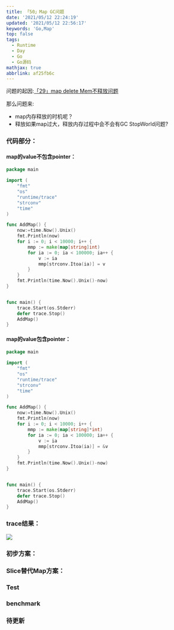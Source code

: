 ```yaml
---
title: 「50」Map GC问题
date: '2021/05/12 22:24:19'
updated: '2021/05/12 22:56:17'
keywords: 'Go,Map'
top: false
tags:
  - Runtime
  - Day
  - Go
  - Go源码
mathjax: true
abbrlink: af25fb6c
---
```


问题的起因:[「29」map delete Mem不释放问题](https://blog.imrcrab.com/archives/2de36dd7.html)

那么问题来:
* map内存释放的时机呢？
* 释放如果map过大，释放内存过程中会不会有GC StopWorld问题?

<!--more-->

### 代码部分：

#### map的value不包含pointer：
```go
package main

import (
	"fmt"
	"os"
	"runtime/trace"
	"strconv"
	"time"
)

func AddMap() {
	now:=time.Now().Unix()
	fmt.Println(now)
	for i := 0; i < 10000; i++ {
		mmp := make(map[string]int)
		for ia := 0; ia < 100000; ia++ {
			v := ia
			mmp[strconv.Itoa(ia)] = v
		}
	}
	fmt.Println(time.Now().Unix()-now)
}


func main() {
	trace.Start(os.Stderr)
	defer trace.Stop()
	AddMap()
}
```

#### map的value包含pointer：

```go
package main

import (
	"fmt"
	"os"
	"runtime/trace"
	"strconv"
	"time"
)

func AddMap() {
	now:=time.Now().Unix()
	fmt.Println(now)
	for i := 0; i < 10000; i++ {
		mmp := make(map[string]*int)
		for ia := 0; ia < 100000; ia++ {
			v := ia
			mmp[strconv.Itoa(ia)] = &v
		}
	}
	fmt.Println(time.Now().Unix()-now)
}


func main() {
	trace.Start(os.Stderr)
	defer trace.Stop()
	AddMap()
}
```

### trace结果：

![](https://raw.githubusercontent.com/crab21/Images/master/clipboard_20210512_113756.png)

### 初步方案：


### Slice替代Map方案：


### Test

### benchmark

### 待更新

